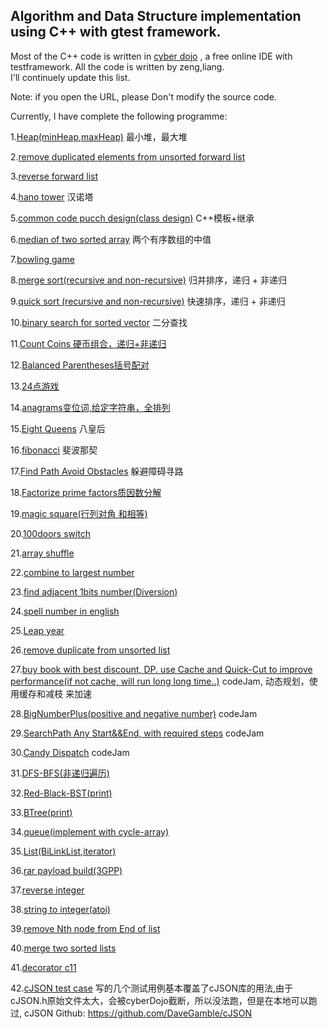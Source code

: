  ## Algorithm and Data Structure implementation using C++ with gtest framework.
 
 Most of the C++ code is written in [cyber dojo](http://www.cyber-dojo.org) , a free online IDE with testframework. All the code is  written by zeng,liang.  
 I'll continuely update this list.
 
  Note: if you open the URL, please Don't modify the source code.
 
 Currently, I have complete the following programme:
 

 1.[Heap(minHeap,maxHeap)](http://www.cyber-dojo.org/kata/edit/3EEE4CBBC3?avatar=turtle) 最小堆，最大堆
 
 2.[remove duplicated elements from unsorted forward list](http://www.cyber-dojo.org/kata/edit/F115685DBC?avatar=jellyfish)
 
 3.[reverse forward list](http://www.cyber-dojo.org/kata/edit/9405BE8673?avatar=kangaroo)
 
 4.[hano tower]( http://www.cyber-dojo.org/kata/edit/8B5E4EF5E6?avatar=ostrich) 汉诺塔
 
 5.[common code pucch design(class design)](  http://www.cyber-dojo.org/kata/edit/23057B90DF?avatar=lion) C++模板+继承
 
 6.[median of two sorted array](  http://www.cyber-dojo.org/kata/edit/C86CA72338?avatar=gopher) 两个有序数组的中值
 
 7.[bowling game](   http://cyber-dojo.org/kata/edit/337C5BC2C9?avatar=ostrich)
 
 8.[merge sort(recursive and non-recursive)]( http://www.cyber-dojo.org/kata/edit/4E83487C30?avatar=ray) 归并排序，递归 + 非递归
 
 9.[quick sort (recursive and non-recursive)](  http://www.cyber-dojo.org/kata/edit/95555C4F5A?avatar=seal ) 快速排序，递归 +  非递归
 
 10.[binary search for sorted vector]( http://www.cyber-dojo.org/kata/edit/54403B2B1A?avatar=penguin)  二分查找
 
 11.[Count Coins 硬币组合，递归+非递归 ]( http://www.cyber-dojo.org/kata/edit/56A76507E2?avatar=alligator)
 
 12.[Balanced Parentheses括号配对]( http://www.cyber-dojo.org/kata/edit/EFC4D1BBB0?avatar=ray) 
 
 13.[24点游戏]( http://www.cyber-dojo.org/kata/edit/EA0518D02A?avatar=puffin )
 
 14.[anagrams变位词,给定字符串，全排列](http://www.cyber-dojo.org/kata/edit/8BC2B9BF64?avatar=vulture)

 15.[Eight Queens]( http://www.cyber-dojo.org/kata/edit/4BAABD6B55?avatar=panda)  八皇后
 
 16.[fibonacci](  http://www.cyber-dojo.org/kata/edit/B1ABF0E956?avatar=snake)  斐波那契
 
 17.[Find Path Avoid Obstacles]( http://www.cyber-dojo.org/kata/edit/9436CD7F39?avatar=peacock) 躲避障碍寻路
 
 18.[Factorize prime factors质因数分解](  http://www.cyber-dojo.org/kata/edit/02F1E2DDCE?avatar=ostrich)
 
 19.[magic square(行列对角 和相等)](http://www.cyber-dojo.org/kata/edit/E51905E8A1?avatar=eagle)
 
 20.[100doors switch]( http://www.cyber-dojo.org/kata/edit/8135892EB1?avatar=lion)

 21.[array shuffle]( http://www.cyber-dojo.org/kata/edit/79733EA557?avatar=whale)
 
 22.[combine to largest number](  http://www.cyber-dojo.org/kata/edit/E8BE814637?avatar=hummingbird )
 
 23.[find adjacent 1bits number(Diversion)]( http://www.cyber-dojo.org/kata/edit/6801135364?avatar=panda )
 
 24.[spell number in english]( http://www.cyber-dojo.org/kata/edit/FC82690842?avatar=eagle) 
 
 25.[Leap year]( http://www.cyber-dojo.org/kata/edit/1927987491?avatar=ray)
 
 26.[remove duplicate from unsorted list]( http://www.cyber-dojo.org/kata/edit/F00D0FBB1B?avatar=lizard)
 
 27.[buy book with best discount, DP. use Cache and Quick-Cut to improve performance(if not cache, will run long long time..)](  http://www.cyber-dojo.org/kata/edit/28325E5432?avatar=dolphin )  codeJam, 动态规划，使用缓存和减枝 来加速
 
 28.[BigNumberPlus(positive and negative number)]( http://www.cyber-dojo.org/kata/edit/31F00976B8?avatar=ray ) codeJam
 
 29.[SearchPath Any Start&&End, with required steps]( http://www.cyber-dojo.org/kata/edit/ABECD4FE8A?avatar=flamingo) codeJam
 
 30.[Candy Dispatch]( http://www.cyber-dojo.org/kata/edit/1BCD5F1393?avatar=koala)  codeJam
 
 31.[DFS-BFS(非递归遍历)](http://www.cyber-dojo.org/kata/edit/68A61E8DFB?avatar=vulture)
 
 32.[Red-Black-BST(print)]( http://www.cyber-dojo.org/kata/edit/A40C923CAD?avatar=squid)

 33.[BTree(print)](  http://www.cyber-dojo.org/kata/edit/8C3907844A?avatar=lizard)
 
 34.[queue(implement with cycle-array) ](  http://www.cyber-dojo.org/kata/edit/8A351A8F54?avatar=peacock)

 35.[List(BiLinkList,iterator)](   http://www.cyber-dojo.org/kata/edit/FC6EDD4E37?avatar=koala)
 
 36.[rar payload build(3GPP)](  http://www.cyber-dojo.org/kata/edit/AF95025292?avatar=starfish )
 
 37.[reverse integer](  http://www.cyber-dojo.org/kata/edit/0DA6F44F7E?avatar=raccoon)
 
 38.[string to integer(atoi)](  http://www.cyber-dojo.org/kata/edit/B2FF96870E?avatar=toucan)
 
 39.[remove Nth node from End of list](  http://www.cyber-dojo.org/kata/edit/55CF4A40BA?avatar=crab)

 40.[merge two sorted lists]( http://www.cyber-dojo.org/kata/edit/5A7866742F?avatar=heron)
 
 41.[decorator c11](http://www.cyber-dojo.org/kata/edit/2C5DFC5F1B?avatar=eagle)
 
 42.[cJSON test case](http://www.cyber-dojo.org/kata/edit/z06fCCJqaG?avatar=ostrich )  写的几个测试用例基本覆盖了cJSON库的用法,由于cJSON.h原始文件太大，会被cyberDojo截断，所以没法跑，但是在本地可以跑过, cJSON Github: https://github.com/DaveGamble/cJSON
 
 
 

